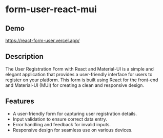 # form-user-react-mui

## Demo
https://react-form-user.vercel.app/

## Description

The User Registration Form with React and Material-UI is a simple and elegant application that provides a user-friendly interface for users to register on your platform. This form is built using React for the front-end and Material-UI (MUI) for creating a clean and responsive design.

## Features

- A user-friendly form for capturing user registration details.
- Input validation to ensure correct data entry.
- Error handling and feedback for invalid inputs.
- Responsive design for seamless use on various devices.

